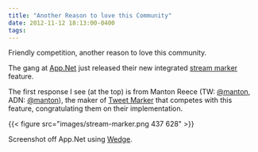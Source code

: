 ```yaml
---
title: "Another Reason to love this Community"
date: 2012-11-12 18:13:00-0400
tags: 
---
```


Friendly competition, another reason to love this community.

The gang at [App.Net](http://alpha.app.net) just released their new integrated [stream marker](http://devblog.app.net/2012/11/12/new-api-feature-stream-marker/) feature.

The first response I see (at the top) is from Manton Reece (TW: [@manton](https://twitter.com/manton), ADN: [@manton](http://alpha.app.net/manton)), the maker of [Tweet Marker](http://tweetmarker.net) that competes with this feature, congratulating them on their implementation.

{{< figure src="images/stream-marker.png 437 628" >}}

Screenshot off App.Net using [Wedge](http://wedge.natestedman.com).
